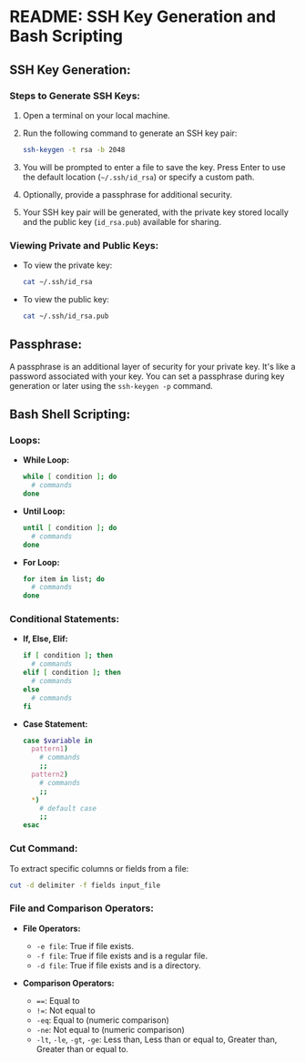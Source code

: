 # README: SSH Key Generation and Bash Scripting

## SSH Key Generation:

### Steps to Generate SSH Keys:

1. Open a terminal on your local machine.

2. Run the following command to generate an SSH key pair:
   ```bash
   ssh-keygen -t rsa -b 2048
   ```

3. You will be prompted to enter a file to save the key. Press Enter to use the default location (`~/.ssh/id_rsa`) or specify a custom path.

4. Optionally, provide a passphrase for additional security.

5. Your SSH key pair will be generated, with the private key stored locally and the public key (`id_rsa.pub`) available for sharing.

### Viewing Private and Public Keys:

- To view the private key:
  ```bash
  cat ~/.ssh/id_rsa
  ```

- To view the public key:
  ```bash
  cat ~/.ssh/id_rsa.pub
  ```

## Passphrase:

A passphrase is an additional layer of security for your private key. It's like a password associated with your key. You can set a passphrase during key generation or later using the `ssh-keygen -p` command.

## Bash Shell Scripting:

### Loops:

- **While Loop:**
  ```bash
  while [ condition ]; do
    # commands
  done
  ```

- **Until Loop:**
  ```bash
  until [ condition ]; do
    # commands
  done
  ```

- **For Loop:**
  ```bash
  for item in list; do
    # commands
  done
  ```

### Conditional Statements:

- **If, Else, Elif:**
  ```bash
  if [ condition ]; then
    # commands
  elif [ condition ]; then
    # commands
  else
    # commands
  fi
  ```

- **Case Statement:**
  ```bash
  case $variable in
    pattern1)
      # commands
      ;;
    pattern2)
      # commands
      ;;
    *)
      # default case
      ;;
  esac
  ```

### Cut Command:

To extract specific columns or fields from a file:
```bash
cut -d delimiter -f fields input_file
```

### File and Comparison Operators:

- **File Operators:**
  - `-e file`: True if file exists.
  - `-f file`: True if file exists and is a regular file.
  - `-d file`: True if file exists and is a directory.

- **Comparison Operators:**
  - `==`: Equal to
  - `!=`: Not equal to
  - `-eq`: Equal to (numeric comparison)
  - `-ne`: Not equal to (numeric comparison)
  - `-lt`, `-le`, `-gt`, `-ge`: Less than, Less than or equal to, Greater than, Greater than or equal to.


